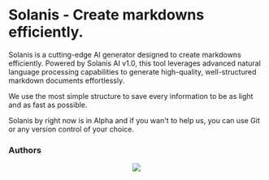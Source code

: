 

# Solanis - Create markdowns efficiently.

Solanis is a cutting-edge AI generator designed to create markdowns efficiently. Powered by Solanis AI v1.0, this tool leverages advanced natural language processing capabilities to generate high-quality, well-structured markdown documents effortlessly.

We use the most simple structure to save every information to be as light and as fast as possible.

Solanis by right now is in Alpha and if you wan't to help us, you can use Git or any version control of your choice.

### Authors

<div align="center">
    <a href="https://github.com/usebruno/bruno/graphs/contributors">
        <img src="https://contrib.rocks/image?repo=solanisdev/solanis" />
    </a>
</div>
